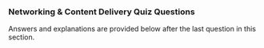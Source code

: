 ### Networking & Content Delivery Quiz Questions


Answers and explanations are provided below after the last question in this section.


